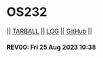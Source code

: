 # OS232

|| [TARBALL]() || [LOG](TXT/mylog.txt) || [GitHub](https://github.com/dimashn04/os232/) ||

#### REV00: Fri 25 Aug 2023 10:38
